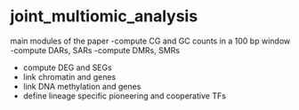 # joint_multiomic_analysis
 main modules of the paper
 -compute CG and GC counts in a 100 bp window
 -compute DARs, SARs
 -compute DMRs, SMRs
 - compute DEG and SEGs
 - link chromatin and genes
 - link DNA methylation and genes
 - define lineage specific pioneering and cooperative TFs
